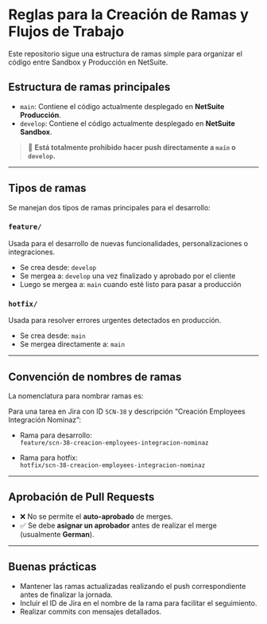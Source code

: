 # Reglas para la Creación de Ramas y Flujos de Trabajo

Este repositorio sigue una estructura de ramas simple para organizar el código entre Sandbox y Producción en NetSuite. 

## Estructura de ramas principales

- `main`: Contiene el código actualmente desplegado en **NetSuite Producción**.
- `develop`: Contiene el código actualmente desplegado en **NetSuite Sandbox**.

> 🚫 **Está totalmente prohibido hacer push directamente a `main` o `develop`.**

---

## Tipos de ramas

Se manejan dos tipos de ramas principales para el desarrollo:

### `feature/`  
Usada para el desarrollo de nuevas funcionalidades, personalizaciones o integraciones.

- Se crea desde: `develop`
- Se mergea a: `develop` una vez finalizado y aprobado por el cliente
- Luego se mergea a: `main` cuando esté listo para pasar a producción

### `hotfix/`  
Usada para resolver errores urgentes detectados en producción.

- Se crea desde: `main`
- Se mergea directamente a: `main`

---

## Convención de nombres de ramas

La nomenclatura para nombrar ramas es:

Para una tarea en Jira con ID `SCN-38` y descripción “Creación Employees Integración Nominaz”:

- Rama para desarrollo:  
  `feature/scn-38-creacion-employees-integracion-nominaz`

- Rama para hotfix:  
  `hotfix/scn-38-creacion-employees-integracion-nominaz`

---

## Aprobación de Pull Requests

- ❌ No se permite el **auto-aprobado** de merges.
- ✅ Se debe **asignar un aprobador** antes de realizar el merge (usualmente **German**).

---

## Buenas prácticas

- Mantener las ramas actualizadas realizando el push correspondiente antes de finalizar la jornada.
- Incluir el ID de Jira en el nombre de la rama para facilitar el seguimiento.
- Realizar commits con mensajes detallados.

